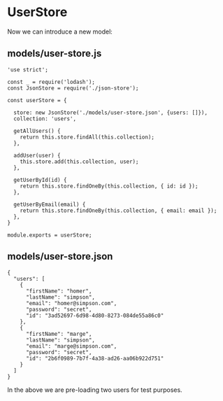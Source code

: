 # UserStore

Now we can introduce a new model:

## models/user-store.js

~~~
'use strict';

const _ = require('lodash');
const JsonStore = require('./json-store');

const userStore = {

  store: new JsonStore('./models/user-store.json', {users: []}),
  collection: 'users',

  getAllUsers() {
    return this.store.findAll(this.collection);
  },

  addUser(user) {
    this.store.add(this.collection, user);
  },

  getUserById(id) {
    return this.store.findOneBy(this.collection, { id: id });
  },

  getUserByEmail(email) {
    return this.store.findOneBy(this.collection, { email: email });
  },
}

module.exports = userStore;
~~~


## models/user-store.json

~~~
{
  "users": [
    {
      "firstName": "homer",
      "lastName": "simpson",
      "email": "homer@simpson.com",
      "password": "secret",
      "id": "3ad52697-6d98-4d80-8273-084de55a86c0"
    },
    {
      "firstName": "marge",
      "lastName": "simpson",
      "email": "marge@simpson.com",
      "password": "secret",
      "id": "2b6f0989-7b7f-4a38-ad26-aa06b922d751"
    }
  ]
}
~~~

In the above we are pre-loading two users for test purposes.
